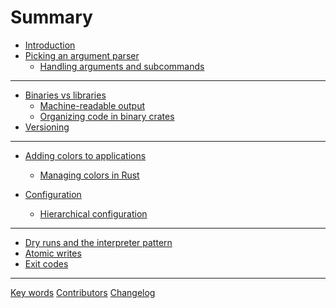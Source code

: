 # Summary

- [Introduction](../README.md)
- [Picking an argument parser](./cli-parser.md)
  - [Handling arguments and subcommands](./handling-arguments.md)
---
- [Binaries vs libraries](./binaries-vs-libraries.md)
  - [Machine-readable output](./machine-readable-output.md)
  - [Organizing code in binary crates](./organizing-binary.md)
- [Versioning](./versioning.md)
---
- [Adding colors to applications](./colors.md)
  - [Managing colors in Rust](./managing-colors-in-rust.md)

- [Configuration](./configuration.md)
  - [Hierarchical configuration](./hierarchical-config.md)
---
- [Dry runs and the interpreter pattern]()
- [Atomic writes]()
- [Exit codes]()

---

[Key words](./key-words.md)
[Contributors](./contributors.md)
[Changelog](./changelog.md)
